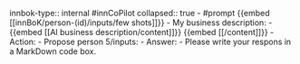 innbok-type:: internal
#innCoPilot
collapsed:: true
	- #prompt {{embed [[innBoK/person-(id)/inputs/few shots]]}}
		- My business description:
		- {{embed [[AI business description/content]]}} {{embed [[/content]]}}
		- Action:
		- Propose person 5/inputs: 
		- Answer:
		- Please write your respons in a MarkDown code box.




